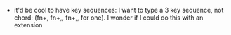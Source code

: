 
- it'd be cool to have key sequences: I want to type a 3 key sequence, not chord: (fn+, fn+,, fn+,, for one).
  I wonder if I could do this with an extension